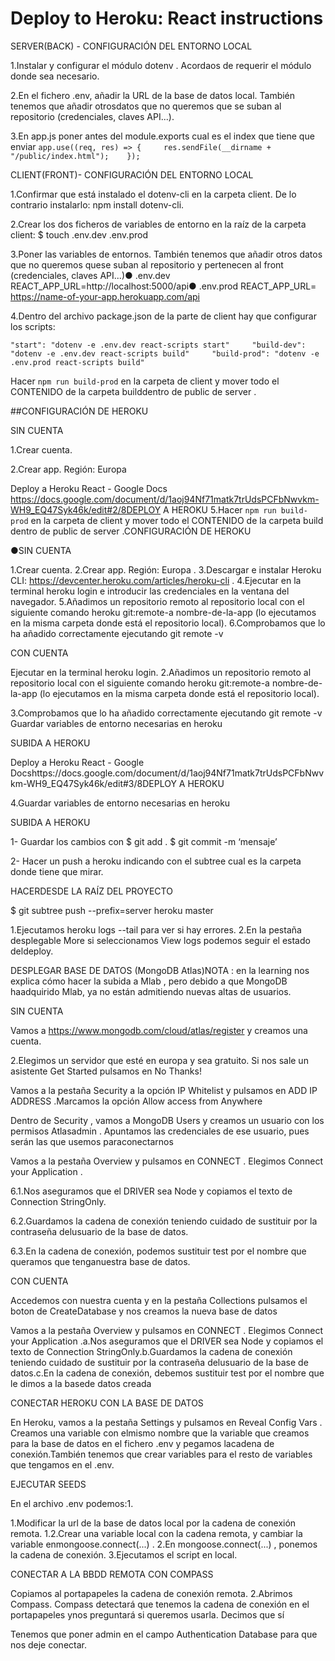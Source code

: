 # Deploy to Heroku: React instructions

SERVER(BACK) - CONFIGURACIÓN DEL ENTORNO LOCAL

1.Instalar y configurar el módulo  dotenv . Acordaos de requerir el módulo donde sea necesario.

2.En el fichero .env, añadir la URL de la base de datos local. También tenemos que añadir otrosdatos que no queremos que se suban al repositorio (credenciales, claves API...).

3.En app.js poner antes del module.exports cual es el index que tiene que enviar  `app.use((req, res) => {     res.sendFile(__dirname + "/public/index.html");    });`


CLIENT(FRONT)- CONFIGURACIÓN DEL ENTORNO LOCAL

1.Confirmar que está instalado el dotenv-cli en la carpeta client. De lo contrario instalarlo:    npm install dotenv-cli.

2.Crear los dos ficheros de variables de entorno en la raíz de la carpeta client:    $ touch .env.dev .env.prod

3.Poner las variables de entornos.  También tenemos que añadir otros datos que no queremos quese suban al repositorio y pertenecen al front (credenciales, claves API...)●  .env.dev    REACT_APP_URL=http://localhost:5000/api●     .env.prod    REACT_APP_URL= https://name-of-your-app.herokuapp.com/api

4.Dentro del archivo package.json de la parte de client hay que configurar los scripts:     

`"start": "dotenv -e .env.dev react-scripts start"     "build-dev": "dotenv -e .env.dev react-scripts build"     "build-prod": "dotenv -e .env.prod react-scripts build"`

Hacer `npm run build-prod` en la carpeta de client y mover todo el  CONTENIDO de la carpeta builddentro de public de server .

##CONFIGURACIÓN DE HEROKU

SIN CUENTA

1.Crear cuenta.

2.Crear app. Región:  Europa 

Deploy a Heroku React - Google Docs https://docs.google.com/document/d/1aoj94Nf71matk7trUdsPCFbNwvkm-WH9_EQ47Syk46k/edit#2/8DEPLOY A HEROKU
5.Hacer `npm run build-prod` en la carpeta de client y mover todo el  CONTENIDO  de la carpeta build dentro de  public  de  server .CONFIGURACIÓN DE HEROKU

●SIN CUENTA

1.Crear cuenta.
2.Crear app. Región:  Europa .
3.Descargar e instalar Heroku CLI:  https://devcenter.heroku.com/articles/heroku-cli .
4.Ejecutar en la terminal  heroku login  e introducir las credenciales en la ventana del navegador.
5.Añadimos un repositorio remoto al repositorio local con el siguiente comando  heroku git:remote-a nombre-de-la-app  (lo ejecutamos en la misma carpeta donde está el repositorio local).
6.Comprobamos que lo ha añadido correctamente ejecutando  git remote -v

CON CUENTA

Ejecutar en la terminal  heroku login.
2.Añadimos un repositorio remoto al repositorio local con el siguiente comando  heroku git:remote-a nombre-de-la-app  (lo ejecutamos en la misma carpeta donde está el repositorio local).

3.Comprobamos que lo ha añadido correctamente ejecutando  git remote -v
Guardar variables de entorno necesarias en heroku

SUBIDA A HEROKU

Deploy a Heroku React - Google Docshttps://docs.google.com/document/d/1aoj94Nf71matk7trUdsPCFbNwvkm-WH9_EQ47Syk46k/edit#3/8DEPLOY A HEROKU

4.Guardar variables de entorno necesarias en heroku

SUBIDA A HEROKU

1- Guardar los cambios con    $ git add .    $ git commit -m ‘mensaje’

2- Hacer un push a heroku indicando con el subtree cual es la carpeta donde tiene que mirar. 

HACERDESDE LA RAÍZ DEL PROYECTO 

$ git subtree push --prefix=server heroku master

1.Ejecutamos  heroku logs  --tail para ver si hay errores.
2.En la pestaña desplegable  More  si seleccionamos  View logs  podemos seguir el estado deldeploy.

DESPLEGAR BASE DE DATOS (MongoDB Atlas)NOTA : en la learning nos explica cómo hacer la subida a  Mlab , pero debido a que MongoDB haadquirido Mlab, ya no están admitiendo nuevas altas de usuarios.

SIN CUENTA

Vamos a  https://www.mongodb.com/cloud/atlas/register  y creamos una cuenta.

2.Elegimos un servidor que esté en europa y sea gratuito.
Si nos sale un asistente  Get Started  pulsamos en  No Thanks!

Vamos a la pestaña  Security  a la opción  IP Whitelist  y pulsamos en  ADD IP ADDRESS .Marcamos la opción  Allow access from Anywhere 

Dentro de  Security , vamos a  MongoDB Users  y creamos un usuario con los permisos  Atlasadmin . Apuntamos las credenciales de ese usuario, pues serán las que usemos paraconectarnos

Vamos a la pestaña  Overview  y pulsamos en  CONNECT . Elegimos  Connect your Application .

6.1.Nos aseguramos que el  DRIVER  sea Node y copiamos el texto de  Connection StringOnly.

6.2.Guardamos la cadena de conexión teniendo cuidado de sustituir por la contraseña delusuario de la base de datos.

6.3.En la cadena de conexión, podemos sustituir  test  por el nombre que queramos que tenganuestra base de datos.

CON CUENTA

Accedemos con nuestra cuenta y en la pestaña  Collections  pulsamos el boton de  CreateDatabase  y nos creamos la nueva base de datos

Vamos a la pestaña  Overview  y pulsamos en  CONNECT . Elegimos  Connect your Application .a.Nos aseguramos que el  DRIVER  sea Node y copiamos el texto de  Connection StringOnly.b.Guardamos la cadena de conexión teniendo cuidado de sustituir por la contraseña delusuario de la base de datos.c.En la cadena de conexión, debemos sustituir  test  por el nombre que le dimos a la basede datos creada


CONECTAR HEROKU CON LA BASE DE DATOS

En Heroku, vamos a la pestaña  Settings  y pulsamos en  Reveal Config Vars . Creamos una variable con elmismo nombre que la variable que creamos para la base de datos en el fichero  .env  y pegamos lacadena de conexión.También tenemos que crear variables para el resto de variables que tengamos en el .env.


EJECUTAR SEEDS

En el archivo  .env  podemos:1.

1.Modificar la url de la base de datos local por la cadena de conexión remota.
1.2.Crear una variable local con la cadena remota, y cambiar la variable enmongoose.connect(...) .
2.En  mongoose.connect(...) , ponemos la cadena de conexión.
3.Ejecutamos el script en local.

CONECTAR A LA BBDD REMOTA CON COMPASS

Copiamos al portapapeles la cadena de conexión remota.
2.Abrimos Compass. Compass detectará que tenemos la cadena de conexión en el portapapeles ynos preguntará si queremos usarla. Decimos que sí

Tenemos que poner  admin  en el campo  Authentication Database  para que nos deje conectar.